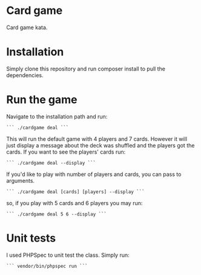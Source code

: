 # Card game
Card game kata.

# Installation
Simply clone this repository and run composer install to pull the dependencies.

# Run the game
Navigate to the installation path and run:

    ``` ./cardgame deal ```

This will run the default game with 4 players and 7 cards. However it will just display a message about the deck was shuffled and the players got the cards.
If you want to see the players' cards run:

    ``` ./cardgame deal --display ```

If you'd like to play with number of players and cards, you can pass to arguments.

    ``` ./cardgame deal [cards] [players] --display ```

so, if you play with 5 cards and 6 players you may run:

    ``` ./cardgame deal 5 6 --display ```

# Unit tests
I used PHPSpec to unit test the class. Simply run:

    ``` vendor/bin/phpspec run ```


